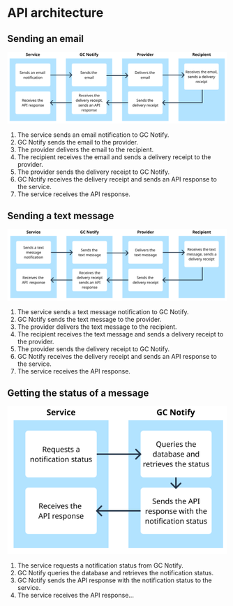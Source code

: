 # API architecture

## Sending an email

![Alt](./images/Email.png "A diagram that shows how sending an email from a service goes through GC Notify to the provider who delivers it to the recipient. Then the delivery receipt goes back to the provider and GC Notify before being received by the service.")
1. The service sends an email notification to GC Notify.
1. GC Notify sends the email to the provider.
1. The provider delivers the email to the recipient.
1. The recipient receives the email and sends a delivery receipt to the provider.
1. The provider sends the delivery receipt to GC Notify.
1. GC Notify receives the delivery receipt and sends an API response to the service.
1. The service receives the API response.

## Sending a text message

![Alt](./images/Text.png "A diagram that shows how sending an email from a service goes through GC Notify to the provider who delivers it to the recipient. Then the delivery receipt goes back to the provider and GC Notify before being received by the service.")
1. The service sends a text message notification to GC Notify.
1. GC Notify sends the text message to the provider.
1. The provider delivers the text message to the recipient.
1. The recipient receives the text message and sends a delivery receipt to the provider.
1. The provider sends the delivery receipt to GC Notify.
1. GC Notify receives the delivery receipt and sends an API response to the service.
1. The service receives the API response.

## Getting the status of a message

![Alt](./images/Status.png "A diagram that shows how a notification status is requested and received, by querying the GC Notify database and sending the retrieved API response with the status.")
1. The service requests a notification status from GC Notify.
1. GC Notify queries the database and retrieves the notification status.
1. GC Notify sends the API response with the notification status to the service.
1. The service receives the API response...
